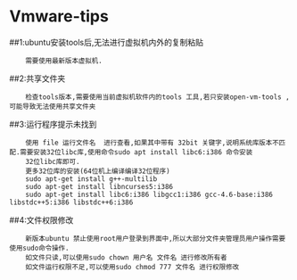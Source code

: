# Vmware-tips

##1:ubuntu安装tools后,无法进行虚拟机内外的复制粘贴 
```
    需要使用最新版本虚拟机. 
```
##2:共享文件夹
```
    检查tools版本,需要使用当前虚拟机软件内的tools 工具,若只安装open-vm-tools ,可能导致无法使用共享文件夹
```
##3:运行程序提示未找到
```
    使用 file 运行文件名  进行查看,如果其中带有 32bit 关键字,说明系统库版本不匹配.需要安装32位libc库,使用命令sudo apt install libc6:i386 命令安装
    32位libc库即可.
    更多32位库的安装(64位机上编译编译32位程序)
    sudo apt-get install g++-multilib
    sudo apt-get install libncurses5:i386
    sudo apt-get install libc6:i386 libgcc1:i386 gcc-4.6-base:i386 libstdc++5:i386 libstdc++6:i386
```

##4:文件权限修改
```
	新版本ubuntu 禁止使用root用户登录到界面中,所以大部分文件夹管理员用户操作需要使用sudo命令操作.
	如文件只读,可以使用sudo chown 用户名 文件名 进行修改所有者
	如文件运行权限不足,可以使用sudo chmod 777 文件名 进行权限修改
```
